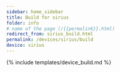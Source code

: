 ```yaml
---
sidebar: home_sidebar
title: Build for sirius
folder: info
# name of the page (/{{permalink}}.html)
redirect_from: sirius_build.html
permalink: /devices/sirius/build
device: sirius
---
```

{% include templates/device_build.md %}
